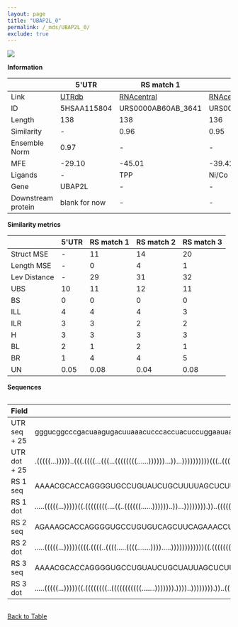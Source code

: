 ```yaml
---
layout: page
title: "UBAP2L_0"
permalink: /_mds/UBAP2L_0/
exclude: true
---
```




![](../../alns_9.28.22/aln_5HSAA115804_0.988.png?raw=true)


**Information**

| | 5'UTR       | RS match 1   | RS match 2  | RS match 3 |
| ---- | ----------- | ----------- | ----------- | ----------- |
| Link | <a href="http://utrdb.ba.itb.cnr.it/getutr/5HSAA115804/1" target="_blank" rel="noopener noreferrer">UTRdb</a>   | <a href="https://rnacentral.org/rna/URS0000AB60AB/3641" target="_blank" rel="noopener noreferrer">RNAcentral</a>     |<a href="https://rnacentral.org/rna/URS0000D8ADFB/49451" target="_blank" rel="noopener noreferrer">RNAcentral</a>  | <a href="https://rnacentral.org/rna/URS0000D8F7DB/210143" target="_blank" rel="noopener noreferrer">RNAcentral</a>   |
| ID | 5HSAA115804     | URS0000AB60AB_3641     | URS0000D8ADFB_49451     | URS0000D8F7DB_210143     |
| Length | 138     |  138    | 136   |  139    |
| Similarity | - | 0.96 | 0.95 | 0.96 |
| Ensemble Norm | 0.97 | - | - | - |
| MFE | -29.10 | -45.01 | -39.42 | -51.01 |
| Ligands | - | TPP | Ni/Co | TPP |
| Gene | UBAP2L | - | - | - |
| Downstream protein | blank for now    |    -    | -  | - |


**Similarity metrics**

| | 5'UTR       | RS match 1   | RS match 2  | RS match 3 |
| ---- | ----------- | ----------- | ----------- | ----------- |
| Struct MSE | - | 11 | 14 | 20 |
| Length MSE | - | 0 | 4 | 1 |
| Lev Distance | - | 29 | 31 | 32 |
| UBS| 10 | 11 | 12 | 11 |
| BS | 0 | 0 | 0 | 0 |
| ILL | 4 | 4 | 4 | 3 |
| ILR | 3 | 3 | 2 | 2 |
| H | 3 | 3 | 3 | 3 |
| BL | 2 | 1 | 2 | 1 |
| BR | 1 | 4 | 4 | 5 |
| UN | 0.05 | 0.08 | 0.04 | 0.08 |

**Sequences**


<div style="overflow-x:auto;">

<table>
<colgroup>
<col width="30%" />
<col width="70%" />
</colgroup>
<thead>
<tr class="header">
<th>Field</th>
<th>Description</th>
</tr>
</thead>
<tbody>
<tr>
<td markdown="span">UTR seq + 25 </td>
<td markdown="span"> gggucggcccgacuaagugacuuaaacucccaccuacuccuggaauaaggagucaaagcccggauaggcgcaguauucuaccuuguaaauacuguuauuuguauauacuguaaATGATGACATCGGTGGGCACTAACC </td>
</tr>
<tr>
<td markdown="span">UTR dot + 25  </td>
<td markdown="span"> .(((((...)))))..(((.((((...(((...((((((((......))))))...))...))))))))))(((..((((((.(((......(((((((((((.....))))))))))))))..)))))).)))....
</td>
</tr>


<tr>
<td markdown="span">RS 1 seq </td>
<td markdown="span"> AAAACGCACCAGGGGUGCCUGUAUCUGCUUUUAGCUCUUUGGCAUUUUGGCCAGGAUGCCGUGGCAGAUGAGGCUGAGAAAGUCCCUUUGAACCUGAACAGGGUAAUGCCUGCGUAGGGAGUGUGCAUUUUCUUUUUC
</td>
</tr>


<tr>
<td markdown="span">RS 1 dot </td>
<td markdown="span"> .....(((((...)))))((.((((((((....((..((((((......))))))..))...)))))))).))..(((((((((((((....((((..((((......))))..))))))).).).))))))))....
</td>
</tr>


<tr>
<td markdown="span">RS 2 seq </td>
<td markdown="span"> AGAAAGCACCAGGGGUGCCUGUGUCAGCUUCAGAAACCUGGCCUUAUUAGCCAUAAUGCUGACUGAACAGGCUGAGAAAGUCCCUUUGAACCUGAACAGGAUAAUUCCUGCGUAGGGAGUGUGCAUUUUUUUUGUU
</td>
</tr>


<tr>
<td markdown="span">RS 2 dot </td>
<td markdown="span"> .....(((((...)))))((((.((((..((((.....((((.......)))).....))))))))))))((.(((((((((((((....((((..(((((....)))))..))))))).).).)))))))).)).
</td>
</tr>


<tr>
<td markdown="span">RS 3 seq </td>
<td markdown="span"> AAAACGCACCAGGGGUGCCUGUAUCUGCUAUUAGCUCUUGGCAUUUUUGGCCAGGAUGCUACCGGCAGAUGAGGCUGAGAAAGUCCCUUUGAACCUGAACAGGAUAAUGCCUGCGUAGGGAGUGUGCAUUUUCUUUUCC
</td>
</tr>


<tr>
<td markdown="span">RS 3 dot </td>
<td markdown="span"> .....(((((...)))))((.((((((((..(((((((((((.......))))))).))))..)))))))).))..(((((((((((((....((((..((((......))))..))))))).).).))))))))....
</td>
</tr>

</tbody>
</table>


</div>


[Back to Table](../../display)
